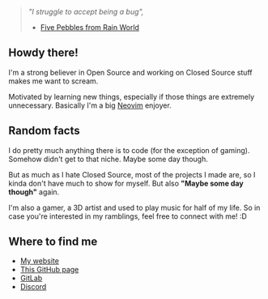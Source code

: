 > *"I struggle to accept being a bug",*
> - [Five Pebbles from Rain World](https://rainworld.miraheze.org/wiki/SI_top)

## Howdy there! 
I'm a strong believer in Open Source and working on Closed Source stuff makes me want to scream.

Motivated by learning new things, especially if those things are extremely unnecessary. Basically I'm a big [Neovim](https://neovim.io/) enjoyer.

## Random facts
I do pretty much anything there is to code (for the exception of gaming). Somehow didn't get to that niche. Maybe some day though.

But as much as I hate Closed Source, most of the projects I made are, so I kinda don't have much to show for myself. But also **"Maybe some day though"** again.

I'm also a gamer, a 3D artist and used to play music for half of my life. So in case you're interested in my ramblings, feel free to connect with me! :D

## Where to find me

- [My website](https://little-kiwi.net/)
- [This GitHub page](https://github.com/KiwiPetal)
- [GitLab](https://gitlab.com/KiwiPetal)
- [Discord](https://discordlookup.com/user/258571406302773251)
